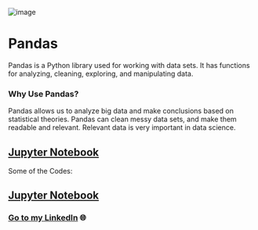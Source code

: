 ![image](https://user-images.githubusercontent.com/124501309/227319460-7aeea20b-38fa-41f1-ada9-f50d2e1bd8a2.png)

# Pandas

Pandas is a Python library used for working with data sets.
It has functions for analyzing, cleaning, exploring, and manipulating data.

### Why Use Pandas?

Pandas allows us to analyze big data and make conclusions based on statistical theories.
Pandas can clean messy data sets, and make them readable and relevant.
Relevant data is very important in data science.

## [Jupyter Notebook](https://github.com/gulshang7/Data-Visualization-with-Python/blob/main/Pandas/Pandas%20library.ipynb)

Some of the Codes:

## [Jupyter Notebook](https://github.com/gulshang7/Data-Visualization-with-Python/blob/main/Pandas/Pandas%20library.ipynb)
### [Go to my LinkedIn](https://www.linkedin.com/in/gulshan-gedam-362905209/) 🌐
